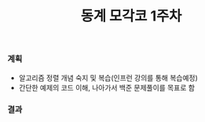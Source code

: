 ﻿---
title: "동계 모각코 1주차"
---

### 계획
  - 알고리즘 정렬 개념 숙지 및 복습(인프런 강의를 통해 복습예정) 
  - 간단한 예제의 코드 이해, 나아가서 백준 문제풀이를 목표로 함

### 결과
  